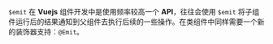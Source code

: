 `$emit` 在 **Vuejs** 组件开发中是使用频率较高一个 **API**，往往会使用 `$emit` 将子组件运行后的结果通知到父组件去执行后续的一些操作。在类组件中同样需要一个新的装饰器支持：`@Emit`。


